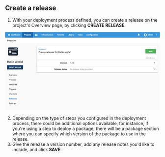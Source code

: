 ## Create a release

1. With your deployment process defined, you can create a release on the project's Overview page, by clicking **CREATE RELEASE**.

![Create release](/docs/shared-content/releases/images/create-release.png "width=500")

2. Depending on the type of steps you configured in the deployment process, there could be additional options available, for instance, if you're using a step to deploy a package, there will be a package section where you can specify which version of the package to use in the release.
3. Give the release a version number, add any release notes you'd like to include, and click **SAVE**.